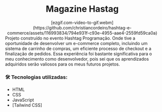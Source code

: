 <h1 align="center">Magazine Hastag</h1>
<div align="center">
[ezgif.com-video-to-gif.webm](https://github.com/christiancordeiro/hashtag-e-commerce/assets/116993834/794e931f-c93e-4955-aae4-2559fd59ca0a)
</div>

<div>
Projeto construído no evento Hashtag Programação. Onde tive a oportunidade de desenvolver um e-commerce completo, incluindo um sistema de carrinho de compras, um eficiente processo de checkout e a finalização de pedidos. Essa experiência foi bastante significativa para o meu conhecimento como desenvolvedor, pois sei que os aprendizados adquiridos serão valiosos para os meus futuros projetos.
</div>

### 🛠 Tecnologias utilizadas:

- HTML
- CSS
- JavaScript
- [Tailwind CSS]
